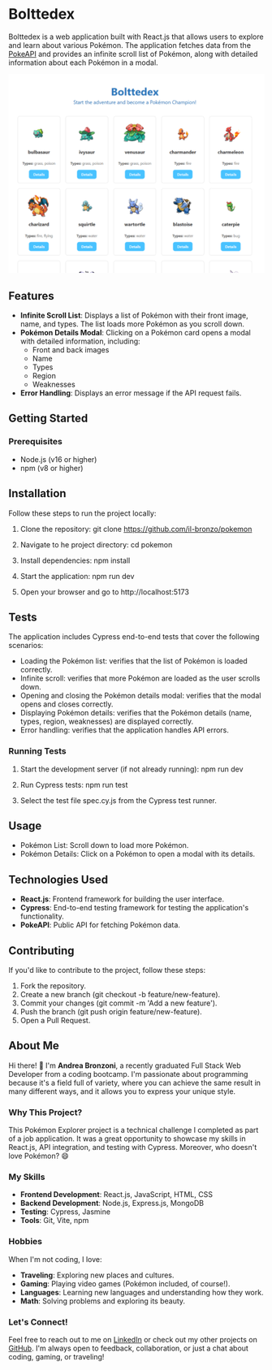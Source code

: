 # Bolttedex

Bolttedex is a web application built with React.js that allows users to explore and learn about various Pokémon. The application fetches data from the [PokeAPI](https://pokeapi.co/) and provides an infinite scroll list of Pokémon, along with detailed information about each Pokémon in a modal.

![Bolttedex Screenshot](./public/bolttedex.png) 

## Features
- **Infinite Scroll List**: Displays a list of Pokémon with their front image, name, and types. The list loads more Pokémon as you scroll down.
- **Pokémon Details Modal**: Clicking on a Pokémon card opens a modal with detailed information, including:
  - Front and back images
  - Name
  - Types
  - Region
  - Weaknesses
- **Error Handling**: Displays an error message if the API request fails.

## Getting Started
### Prerequisites
- Node.js (v16 or higher)
- npm (v8 or higher)


## Installation
Follow these steps to run the project locally:
1. Clone the repository:
  git clone https://github.com/il-bronzo/pokemon

2. Navigate to he project directory:
cd pokemon

3. Install dependencies:
npm install

4. Start the application:
npm run dev

4. Open your browser and go to http://localhost:5173


## Tests 
The application includes Cypress end-to-end tests that cover the following scenarios:
- Loading the Pokémon list: verifies that the list of Pokémon is loaded correctly.
- Infinite scroll: verifies that more Pokémon are loaded as the user scrolls down.
- Opening and closing the Pokémon details modal: verifies that the modal opens and closes correctly.
- Displaying Pokémon details: verifies that the Pokémon details (name, types, region, weaknesses) are displayed correctly.
- Error handling: verifies that the application handles API errors.

### Running Tests
1.	Start the development server (if not already running):
npm run dev

2.	Run Cypress tests:
npm run test

3.	Select the test file spec.cy.js from the Cypress test runner.

## Usage
- Pokémon List: Scroll down to load more Pokémon.
- Pokémon Details: Click on a Pokémon to open a modal with its details.

## Technologies Used

- **React.js**: Frontend framework for building the user interface.
- **Cypress**: End-to-end testing framework for testing the application's functionality.
- **PokeAPI**: Public API for fetching Pokémon data.

## Contributing
If you'd like to contribute to the project, follow these steps:
1.	Fork the repository.
2.	Create a new branch (git checkout -b feature/new-feature).
3.	Commit your changes (git commit -m 'Add a new feature').
4.	Push the branch (git push origin feature/new-feature).
5.	Open a Pull Request.

## About Me

Hi there! 👋 I'm **Andrea Bronzoni**, a recently graduated Full Stack Web Developer from a coding bootcamp. I'm passionate about programming because it's a field full of variety, where you can achieve the same result in many different ways, and it allows you to express your unique style.

### Why This Project?
This Pokémon Explorer project is a technical challenge I completed as part of a job application. It was a great opportunity to showcase my skills in React.js, API integration, and testing with Cypress. Moreover, who doesn't love Pokémon? 😄

### My Skills
- **Frontend Development**: React.js, JavaScript, HTML, CSS
- **Backend Development**: Node.js, Express.js, MongoDB
- **Testing**: Cypress, Jasmine
- **Tools**: Git, Vite, npm

### Hobbies
When I'm not coding, I love:
- **Traveling**: Exploring new places and cultures.
- **Gaming**: Playing video games (Pokémon included, of course!).
- **Languages**: Learning new languages and understanding how they work.
- **Math**: Solving problems and exploring its beauty.

### Let's Connect!
Feel free to reach out to me on [LinkedIn](https://www.linkedin.com/in/andreabronzoni-webdev) or check out my other projects on [GitHub](https://github.com/il-bronzo). I'm always open to feedback, collaboration, or just a chat about coding, gaming, or traveling!
